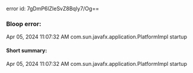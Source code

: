 error id: 7gDmP6lZIeSvZ8BqIy7/Og==
### Bloop error:

Apr 05, 2024 11:07:32 AM com.sun.javafx.application.PlatformImpl startup
#### Short summary: 

Apr 05, 2024 11:07:32 AM com.sun.javafx.application.PlatformImpl startup